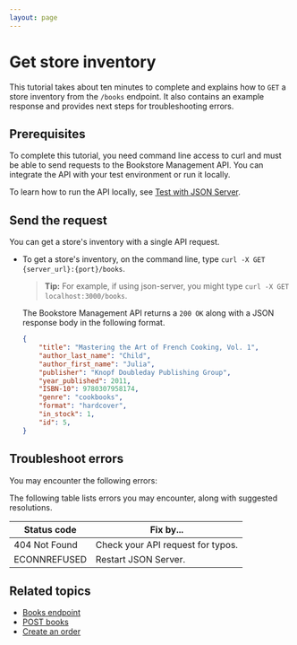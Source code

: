 ```yaml
---
layout: page
---
```

# Get store inventory

This tutorial takes about ten minutes to complete and explains how to `GET` a store inventory from the `/books` endpoint. It also contains an example response and provides next steps for troubleshooting errors.

## Prerequisites

To complete this tutorial, you need command line access to curl and must be able to send requests to the Bookstore Management API. You can integrate the API with your test environment or run it locally.

To learn how to run the API locally, see [Test with JSON Server](test-with-json-server.md).

## Send the request

You can get a store's inventory with a single API request.

* To get a store's inventory, on the command line, type `curl -X GET {server_url}:{port}/books`.

    > **Tip:**
    > For example, if using json-server, you might type `curl -X GET localhost:3000/books`.

    The Bookstore Management API returns a `200 OK` along with a JSON response body in the following format.

    ```json
    {
        "title": "Mastering the Art of French Cooking, Vol. 1",
        "author_last_name": "Child",
        "author_first_name": "Julia",
        "publisher": "Knopf Doubleday Publishing Group",
        "year_published": 2011,
        "ISBN-10": 9780307958174,
        "genre": "cookbooks",
        "format": "hardcover",
        "in_stock": 1,
        "id": 5,
    }
    ```

## Troubleshoot errors

You may encounter the following errors:

The following table lists errors you may encounter, along with suggested resolutions.

| Status code             | Fix by...                                       |
|-------------------------|---------------------------------------------------|
| 404 Not Found           | Check your API request for typos. |
| ECONNREFUSED            | Restart JSON Server.                      |

## Related topics

* [Books endpoint](../reference/books.md)
* [POST books](../reference/post-books.md)
* [Create an order](create-an-order.md)

